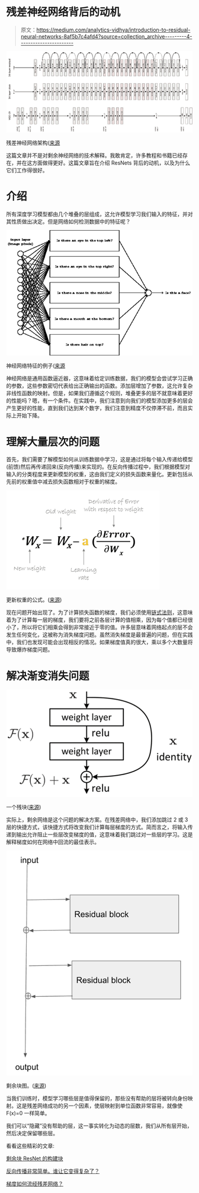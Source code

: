 # 残差神经网络背后的动机

> 原文：<https://medium.com/analytics-vidhya/introduction-to-residual-neural-networks-8af5b7c4afd4?source=collection_archive---------4----------------------->

![](img/1efe57480dc87e8682d183e6667b6b05.png)

残差神经网络架构([来源](https://arxiv.org/abs/1512.03385)

这篇文章并不是对剩余神经网络的技术解释。我敢肯定，许多教程和书籍已经存在，并在这方面做得更好。这篇文章旨在介绍 ResNets 背后的动机，以及为什么它们工作得很好。

# 介绍

所有深度学习模型都由几个堆叠的层组成，这允许模型学习我们输入的特征，并对其性质做出决定。但是网络如何检测数据中的特征呢？

![](img/7749ae6e61b721d6a3a1c458619400f4.png)

神经网络特征的例子([来源](http://neuralnetworksanddeeplearning.com/chap1.html)

神经网络是通用函数逼近器，这意味着给定训练数据，我们的模型会尝试学习正确的参数，这些参数密切代表给出正确输出的函数。添加层增加了参数，这允许复杂非线性函数的映射。但是，如果我们遵循这个规则，堆叠更多的层不就意味着更好的性能吗？嗯，有一个条件。在实践中，我们注意到向我们的模型添加更多的层会产生更好的性能，直到我们达到某个数字，我们注意到精度不仅停滞不前，而且实际上开始下降。

# **理解大量层次的问题**

首先，我们需要了解模型如何从训练数据中学习，这是通过将每个输入传递给模型(前馈)然后再传递回来(反向传播)来实现的。在反向传播过程中，我们根据模型对输入的分类程度来更新模型的权重，这由我们定义的损失函数来量化。更新包括从先前的权重值中减去损失函数相对于权重的梯度。

![](img/1da48774451bc894276e8c5fbdd4c521.png)

更新权重的公式。([来源](/analytics-vidhya/this-blog-post-aims-at-explaining-the-behavior-of-different-algorithms-for-optimizing-gradient-46159a97a8c1))

现在问题开始出现了。为了计算损失函数的梯度，我们必须使用[链式法则](https://en.wikipedia.org/wiki/Chain_rule)，这意味着为了计算每一层的梯度，我们要将之前各层计算的值相乘，因为每个值都已经很小了，所以将它们相乘会得到非常接近于零的值。许多层意味着网络起点的层不会发生任何变化，这被称为消失梯度问题。虽然消失梯度是最普遍的问题，但在实践中，我们也发现可能会出现相反的情况。如果梯度值真的很大，乘以多个大数量将导致爆炸梯度问题。

# **解决渐变消失问题**

![](img/d808224576226bb3fbd1f925d4530439.png)

一个残块([来源](https://arxiv.org/abs/1512.03385v1))

实际上，剩余网络是这个问题的解决方案。在残差网络中，我们添加跳过 2 或 3 层的快捷方式，该快捷方式将改变我们计算每层梯度的方式。简而言之，将输入传递到输出允许阻止一些层改变梯度的值，这意味着我们跳过对一些层的学习。这是解释梯度如何在网络中回流的最佳表示。

![](img/c4b6fd3a9cf53d14da5eee55a9b7e5da.png)

剩余块图。([来源](https://stats.stackexchange.com/questions/268820/gradient-backpropagation-through-resnet-skip-connections/268824#268824))

当我们训练时，模型学习哪些层是值得保留的，那些没有帮助的层将被转向身份映射。这是残差网络成功的另一个因素，使层映射到单位函数非常容易，就像使 F(x)=0 一样简单。

我们可以“隐藏”没有帮助的层，这一事实转化为动态的层数，我们从所有层开始，然后决定保留哪些层。

看看这些精彩的文章:

[剩余块 ResNet 的构建块](https://towardsdatascience.com/residual-blocks-building-blocks-of-resnet-fd90ca15d6ec)

[反向传播非常简单。谁让它变得复杂了？](/@14prakash/back-propagation-is-very-simple-who-made-it-complicated-97b794c97e5c)

[梯度如何流经残差网络？](https://stats.stackexchange.com/questions/268820/gradient-backpropagation-through-resnet-skip-connections)